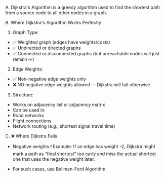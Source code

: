 A. Dijkstra's Algorithm is a greedy algorithm used to find the shortest path from a source node to all other nodes in a graph.

B. Where Dijkstra's Algorithm Works Perfectly
1) Graph Type:
  - ✅  Weighted graph (edges have weights/costs)
  - ✅  Undirected or directed graphs
  - ✅  Connected or disconnected graphs (but unreachable nodes will just remain ∞)

2) Edge Weights:
  - ✅  Non-negative edge weights only
  - ❌  NO negative edge weights allowed — Dijkstra will fail otherwise.

3) Structure:
  - Works on adjacency list or adjacency matrix
  - Can be used in:
  - Road networks
  - Flight connections
  - Network routing (e.g., shortest signal travel time)

C. ❌ Where Dijkstra Fails
 - Negative weights ❗
    Example: If an edge has weight -2, Dijkstra might mark a path as “final shortest” too early and miss the actual shortest one that uses the negative weight later.

 - For such cases, use Bellman-Ford Algorithm.
